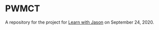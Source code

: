 # PWMCT

A repository for the project for [Learn with Jason](https://learnwithjason.dev) on September 24, 2020.

